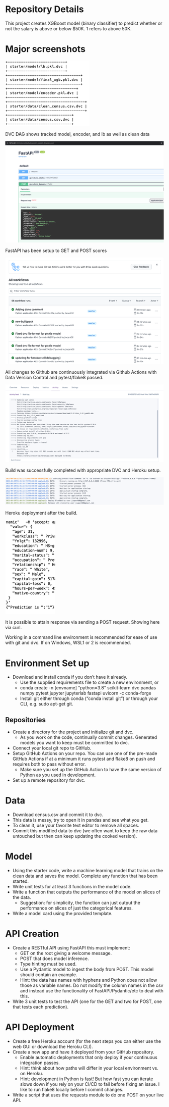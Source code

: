 # Repository Details
This project creates XGBoost model (binary classifier) to predict whether or not the salary is above or below $50K. 1 refers to above 50K.

# Major screenshots
![DVC DAG](https://github.com/jiwpark00/nd0821-c3-starter-code/blob/master/starter/screenshots/dvcdag.png)

DVC DAG shows tracked model, encoder, and lb as well as clean data

![FastAPI Deployment Local](https://github.com/jiwpark00/nd0821-c3-starter-code/blob/master/starter/screenshots/example.png)

FastAPI has been setup to GET and POST scores

![Continuous Integration](https://github.com/jiwpark00/nd0821-c3-starter-code/blob/master/starter/screenshots/continuous_integration.png)

All changes to Github are continuously integrated via Github Actions with Data Version Control and pytest/flake8 passed.

![Heroku Build](https://github.com/jiwpark00/nd0821-c3-starter-code/blob/master/starter/screenshots/successful_build.png)

Build was successfully completed with appropriate DVC and Heroku setup.

![Heroku Deploy](https://github.com/jiwpark00/nd0821-c3-starter-code/blob/master/starter/screenshots/live_get.png)

Heroku deployment after the build.

![POST Request](https://github.com/jiwpark00/nd0821-c3-starter-code/blob/master/starter/screenshots/live_post.png)

It is possible to attain response via sending a POST request. Showing here via curl.


Working in a command line environment is recommended for ease of use with git and dvc. If on Windows, WSL1 or 2 is recommended.

# Environment Set up
* Download and install conda if you don’t have it already.
    * Use the supplied requirements file to create a new environment, or
    * conda create -n [envname] "python=3.8" scikit-learn dvc pandas numpy pytest jupyter jupyterlab fastapi uvicorn -c conda-forge
    * Install git either through conda (“conda install git”) or through your CLI, e.g. sudo apt-get git.

## Repositories
* Create a directory for the project and initialize git and dvc.
    * As you work on the code, continually commit changes. Generated models you want to keep must be committed to dvc.
* Connect your local git repo to GitHub.
* Setup GitHub Actions on your repo. You can use one of the pre-made GitHub Actions if at a minimum it runs pytest and flake8 on push and requires both to pass without error.
    * Make sure you set up the GitHub Action to have the same version of Python as you used in development.
* Set up a remote repository for dvc.

# Data
* Download census.csv and commit it to dvc.
* This data is messy, try to open it in pandas and see what you get.
* To clean it, use your favorite text editor to remove all spaces.
* Commit this modified data to dvc (we often want to keep the raw data untouched but then can keep updating the cooked version).

# Model
* Using the starter code, write a machine learning model that trains on the clean data and saves the model. Complete any function that has been started.
* Write unit tests for at least 3 functions in the model code.
* Write a function that outputs the performance of the model on slices of the data.
    * Suggestion: for simplicity, the function can just output the performance on slices of just the categorical features.
* Write a model card using the provided template.

# API Creation
*  Create a RESTful API using FastAPI this must implement:
    * GET on the root giving a welcome message.
    * POST that does model inference.
    * Type hinting must be used.
    * Use a Pydantic model to ingest the body from POST. This model should contain an example.
   	 * Hint: the data has names with hyphens and Python does not allow those as variable names. Do not modify the column names in the csv and instead use the functionality of FastAPI/Pydantic/etc to deal with this.
* Write 3 unit tests to test the API (one for the GET and two for POST, one that tests each prediction).

# API Deployment
* Create a free Heroku account (for the next steps you can either use the web GUI or download the Heroku CLI).
* Create a new app and have it deployed from your GitHub repository.
    * Enable automatic deployments that only deploy if your continuous integration passes.
    * Hint: think about how paths will differ in your local environment vs. on Heroku.
    * Hint: development in Python is fast! But how fast you can iterate slows down if you rely on your CI/CD to fail before fixing an issue. I like to run flake8 locally before I commit changes.
* Write a script that uses the requests module to do one POST on your live API.
